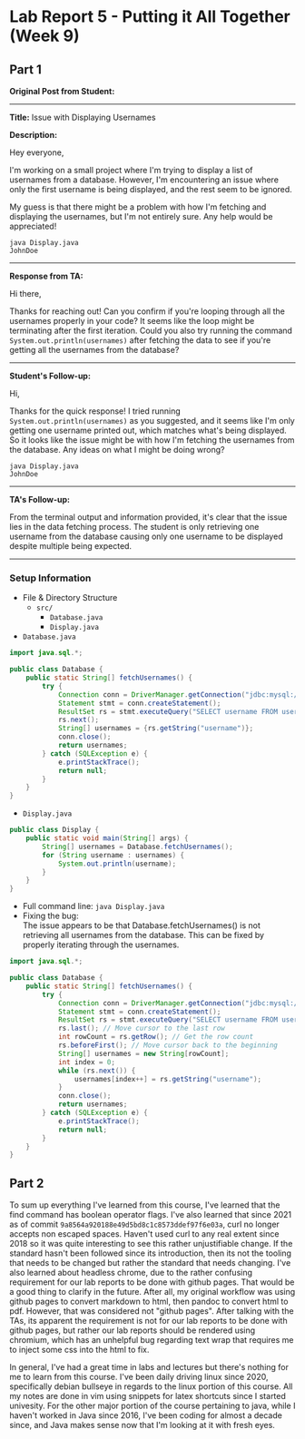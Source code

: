 # Lab Report 5 - Putting it All Together (Week 9)

## Part 1

**Original Post from Student:**

---
**Title:** Issue with Displaying Usernames

**Description:**

Hey everyone,

I'm working on a small project where I'm trying to display a list of usernames from a database. However, I'm encountering an issue where only the first username is being displayed, and the rest seem to be ignored.

My guess is that there might be a problem with how I'm fetching and displaying the usernames, but I'm not entirely sure. Any help would be appreciated!

```
java Display.java
JohnDoe
```

---
**Response from TA:**

Hi there,

Thanks for reaching out! Can you confirm if you're looping through all the usernames properly in your code? It seems like the loop might be terminating after the first iteration. Could you also try running the command ```System.out.println(usernames)``` after fetching the data to see if you're getting all the usernames from the database?

---
**Student's Follow-up:**

Hi,

Thanks for the quick response! I tried running ```System.out.println(usernames)``` as you suggested, and it seems like I'm only getting one username printed out, which matches what's being displayed. So it looks like the issue might be with how I'm fetching the usernames from the database. Any ideas on what I might be doing wrong?

```
java Display.java
JohnDoe
```

---
**TA's Follow-up:**

From the terminal output and information provided, it's clear that the issue lies in the data fetching process. The student is only retrieving one username from the database causing only one username to be displayed despite multiple being expected.

---
### Setup Information
- File & Directory Structure
    - ```src/```
        - ```Database.java```
        - ```Display.java``` 
- ```Database.java```
```java
import java.sql.*;

public class Database {
    public static String[] fetchUsernames() {
        try {
            Connection conn = DriverManager.getConnection("jdbc:mysql://localhost:3306/mydatabase", "username", "password");
            Statement stmt = conn.createStatement();
            ResultSet rs = stmt.executeQuery("SELECT username FROM users");
            rs.next();
            String[] usernames = {rs.getString("username")};
            conn.close();
            return usernames;
        } catch (SQLException e) {
            e.printStackTrace();
            return null;
        }
    }
}
```
- ```Display.java```
```java
public class Display {
    public static void main(String[] args) {
        String[] usernames = Database.fetchUsernames();
        for (String username : usernames) {
            System.out.println(username);
        }
    }
}
```
- Full command line: ```java Display.java```
- Fixing the bug: <br> The issue appears to be that Database.fetchUsernames() is not retrieving all usernames from the database. This can be fixed by properly iterating through the usernames.
```java
import java.sql.*;

public class Database {
    public static String[] fetchUsernames() {
        try {
            Connection conn = DriverManager.getConnection("jdbc:mysql://localhost:3306/mydatabase", "username", "password");
            Statement stmt = conn.createStatement();
            ResultSet rs = stmt.executeQuery("SELECT username FROM users");
            rs.last(); // Move cursor to the last row
            int rowCount = rs.getRow(); // Get the row count
            rs.beforeFirst(); // Move cursor back to the beginning
            String[] usernames = new String[rowCount];
            int index = 0;
            while (rs.next()) {
                usernames[index++] = rs.getString("username");
            }
            conn.close();
            return usernames;
        } catch (SQLException e) {
            e.printStackTrace();
            return null;
        }
    }
}
```

## Part 2

To sum up everything I've learned from this course, I've learned that the find command has boolean operator flags. I've also learned that since 2021 as of commit ```9a8564a920188e49d5bd8c1c8573ddef97f6e03a```, curl no longer accepts non escaped spaces. Haven't used curl to any real extent since 2018 so it was quite interesting to see this rather unjustifiable change. If the standard hasn't been followed since its introduction, then its not the tooling that needs to be changed but rather the standard that needs changing. I've also learned about headless chrome, due to the rather confusing requirement for our lab reports to be done with github pages. That would be a good thing to clarify in the future. After all, my original workflow was using github pages to convert markdown to html, then pandoc to convert html to pdf. However, that was considered not "github pages". After talking with the TAs, its apparent the requirement is not for our lab reports to be done with github pages, but rather our lab reports should be rendered using chromium, which has an unhelpful bug regarding text wrap that requires me to inject some css into the html to fix.

In general, I've had a great time in labs and lectures but there's nothing for me to learn from this course. I've been daily driving linux since 2020, specifically debian bullseye in regards to the linux portion of this course. All my notes are done in vim using snippets for latex shortcuts since I started univesity. For the other major portion of the course pertaining to java, while I haven't worked in Java since 2016, I've been coding for almost a decade since, and Java makes sense now that I'm looking at it with fresh eyes.